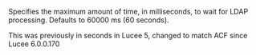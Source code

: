 Specifies the maximum amount of time, in milliseconds, to wait for LDAP processing. Defaults to 60000 ms (60 seconds).

This was previously in seconds in Lucee 5, changed to match ACF since Lucee 6.0.0.170

